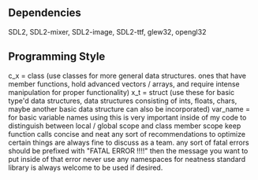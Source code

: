 ## Dependencies

SDL2, SDL2-mixer, SDL2-image, SDL2-ttf, glew32, opengl32

## Programming Style

c_x = class (use classes for more general data structures. ones that have member functions, hold advanced vectors / arrays, and require
intense manipulation for proper functionality)
x_t = struct (use these for basic type'd data structures, data structures consisting of ints, floats, chars, maybe another basic data structure
can also be incorporated)
var_name = for basic variable names
using this is very important inside of my code to distinguish between local / global scope and class member scope
keep function calls concise and neat
any sort of recommendations to optimize certain things are always fine to discuss as a team.
any sort of fatal errors should be prefixed with "FATAL ERROR !!!!" then the message you want to put inside of that error
never use any namespaces for neatness
standard library is always welcome to be used if desired.
